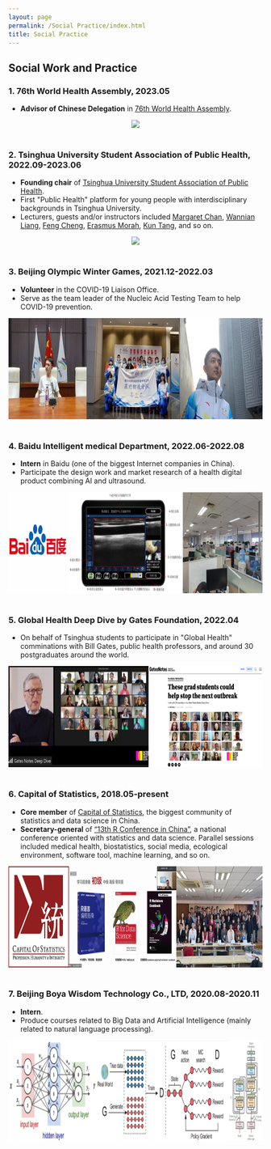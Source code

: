 ```yaml
---
layout: page
permalink: /Social Practice/index.html
title: Social Practice
---
```


## Social Work and Practice
 
### 1. 76th World Health Assembly, 2023.05
- **Advisor of Chinese Delegation** in [76th World Health Assembly](https://www.who.int/about/governance/world-health-assembly/seventy-sixth-world-health-assembly). 
<div align=center>
<img src="/images/WHA.PNG"  height="200">
</div>
<br>

### 2. Tsinghua University Student Association of Public Health, 2022.09-2023.06
- **Founding chair** of [Tsinghua University Student Association of Public Health](https://mp.weixin.qq.com/s/BozdTm2_fw8OK4m6T4Hkyw).
- First "Public Health" platform for young people with interdisciplinary backgrounds in Tsinghua University.
- Lecturers, guests and/or instructors included [Margaret Chan](https://vsph.tsinghua.edu.cn/en/info/1010/1046.htm), [Wannian Liang](https://vsph.tsinghua.edu.cn/en/info/1010/1048.htm), [Feng Cheng](https://vsph.tsinghua.edu.cn/en/info/1010/1052.htm), [Erasmus Morah](http://www.unaids.org.cn/page145?article_id=1221&_l=en), [Kun Tang](https://vsph.tsinghua.edu.cn/en/info/1010/1047.htm), and so on.
<div align=center>
<img src="/images/association_final.png"  height="200">
</div>
<br>

### 3. Beijing Olympic Winter Games, 2021.12-2022.03
- **Volunteer** in the COVID-19 Liaison Office.
- Serve as the team leader of the Nucleic Acid Testing Team to help COVID-19 prevention.
<div align=center>
<img src="/images/winter.png"  height="200">
</div>
<br>

### 4. Baidu Intelligent medical Department, 2022.06-2022.08
- **Intern** in Baidu (one of the biggest Internet companies in China).
- Participate the design work and market research of a health digital product combining AI and ultrasound.
<div align=center>
<img src="/images/baidu.png"  height="200">
</div>
<br>

### 5. Global Health Deep Dive by Gates Foundation, 2022.04
- On behalf of Tsinghua students to participate in "Global Health" comminations with Bill Gates, public health professors, and around 30 postgraduates around the world.
<div align=center>
<img src="/images/Gates.png"  height="200">
</div>
<br>

### 6. Capital of Statistics, 2018.05-present
- **Core member** of [Capital of Statistics](https://cosx.org/), the biggest community of statistics and data science in China.
- **Secretary-general** of [“13th R Conference in China”](https://mp.weixin.qq.com/s/JgVI25RmlWL0qYhHWc9bfw), a national conference oriented with statistics and data science. Parallel sessions included medical health, biostatistics, social media, ecological environment, software tool, machine learning, and so on.
<div align=center>
<img src="/images/cos.png"  height="200">
</div>
<br>

### 7. Beijing Boya Wisdom Technology Co., LTD, 2020.08-2020.11
- **Intern**.
- Produce courses related to Big Data and Artificial Intelligence (mainly related to natural language processing).
<div align=center>
<img src="/images/shixi.png"  height="200">
</div>
<br>
